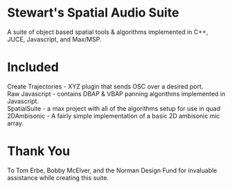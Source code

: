 # Stewart's Spatial Audio Suite
A suite of object based spatial tools & algorithms implemented in C++, JUCE, Javascript, and Max/MSP. 

# Included
Create Trajectories - XYZ plugin that sends OSC over a desired port. 
<br>
Raw Javascript - contains DBAP & VBAP panning algorithms implemented in Javascript. 
<br>
SpatialSuite - a max project with all of the algorithms setup for use in quad
<br>
2DAmbisonic - A fairly simple implementation of a basic 2D ambisonic mic array. 

# Thank You 
To Tom Erbe, Bobby McElver, and the Norman Design Fund for invaluable assistance while creating this suite. 
